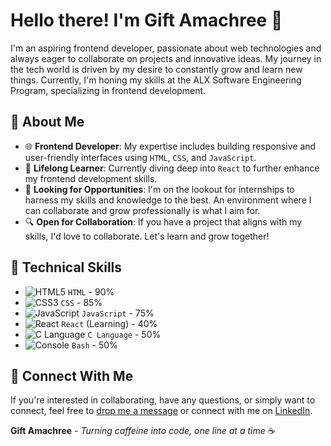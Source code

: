 # Hello there! I'm Gift Amachree  👋


I'm an aspiring frontend developer, passionate about web technologies and always eager to collaborate on projects and innovative ideas. My journey in the tech world is driven by my desire to constantly grow and learn new things. Currently, I'm honing my skills at the ALX Software Engineering Program, specializing in frontend development.

## 🌱 About Me

- 🌐 **Frontend Developer**: My expertise includes building responsive and user-friendly interfaces using `HTML`, `CSS`, and `JavaScript`.
- 📘 **Lifelong Learner**: Currently diving deep into `React` to further enhance my frontend development skills.
- 🚀 **Looking for Opportunities**: I'm on the lookout for internships to harness my skills and knowledge to the best. An environment where I can collaborate and grow professionally is what I aim for.
- 🔍 **Open for Collaboration**: If you have a project that aligns with my skills, I'd love to collaborate. Let's learn and grow together!

## 💼 Technical Skills

- ![HTML5](https://img.icons8.com/color/20/html-5.png) `HTML` - 90%
- ![CSS3](https://img.icons8.com/color/20/css3.png) `CSS` - 85%
- ![JavaScript](https://img.icons8.com/color/20/javascript.png) `JavaScript` - 75%
- ![React](https://img.icons8.com/color/20/react-native.png) `React` (Learning) - 40%
- ![C Language](https://img.icons8.com/color/20/c-programming.png) `C Language` - 50%
- ![Console](https://img.icons8.com/color/20/console.png) `Bash` - 50%

## 💌 Connect With Me

If you're interested in collaborating, have any questions, or simply want to connect, feel free to [drop me a message](mailto:amakrigift2000@gmail.com) or connect with me on [LinkedIn](https://www.linkedin.com/in/gift-amachree-8a523623b/).

**Gift Amachree** - _Turning caffeine into code, one line at a time_ ☕️
